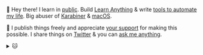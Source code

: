 👋 Hey there! I learn in [public](https://wiki.nikitavoloboev.xyz). Build [Learn Anything](https://learn-anything.xyz) & write [tools to automate my life](https://wiki.nikitavoloboev.xyz/sharing/my-github). Big abuser of [Karabiner](https://github.com/nikitavoloboev/dotfiles) & [macOS](https://github.com/nikitavoloboev/my-mac-os).

💚 I publish things freely and appreciate [your support](https://github.com/sponsors/nikitavoloboev) for making this possible. I share things on [Twitter](https://twitter.com/nikitavoloboev) & you can [ask me anything](https://github.com/nikitavoloboev/ama).

<details><summary>🐱</summary>
  <img width="800" heigth="200" src="https://assets.merveilles.town/media_attachments/files/000/852/844/original/e8f82a4ccddd9adb.jpg"></img>
</details>
